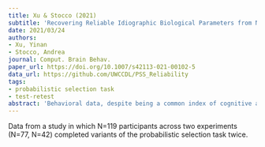 ```yaml
---
title: Xu & Stocco (2021)
subtitle: 'Recovering Reliable Idiographic Biological Parameters from Noisy Behavioral Data: the Case of Basal Ganglia Indices in the Probabilistic Selection Task'
date: 2021/03/24
authors:
- Xu, Yinan
- Stocco, Andrea
journal: Comput. Brain Behav.
paper_url: https://doi.org/10.1007/s42113-021-00102-5
data_url: https://github.com/UWCCDL/PSS_Reliability
tags:
- probabilistic selection task
- test-retest
abstract: 'Behavioral data, despite being a common index of cognitive activity, is under scrutiny for having poor reliability as a result of noise or lacking replications of reliable effects. Here, we argue that cognitive modeling can be used to enhance the test-retest reliability of the behavioral measures by recovering individual-level parameters from behavioral data. We tested this empirically with the Probabilistic Stimulus Selection (PSS) task, which is used to measure a participants sensitivity to positive or negative reinforcement. An analysis of 400,000 simulations from an Adaptive Control of Thought-Rational (ACT-R) model of this task showed that the poor reliability of the task is due to the instability of the end-estimates: because of the way the task works, the same participants might sometimes end up having apparently opposite scores. To recover the underlying interpretable parameters and enhance reliability, we used a Bayesian Maximum A Posteriori (MAP) procedure. We were able to obtain reliable parameters across sessions (intraclass correlation coefficient ≈ 0.5). A follow-up study on a modified version of the task also found the same pattern of results, with very poor test-retest reliability in behavior but moderate reliability in recovered parameters (intraclass correlation coefficient ≈ 0.4). Collectively, these results imply that this approach can further be used to provide superior measures in terms of reliability, and bring greater insights into individual differences.'
---
```


Data from a study in which N=119 participants across two experiments (N=77, N=42) completed variants of the probabilistic selection task twice.
